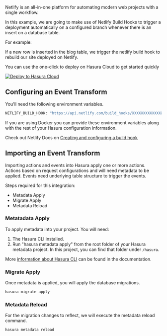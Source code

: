 Netlify is an all-in-one platform for automating modern web projects with a single workflow.

In this example, we are going to make use of Netlify Build Hooks to trigger a deployment automatically on a configured branch whenever there is an insert on a database table.

For example:

If a new row is inserted in the blog table, we trigger the netlify build hook to rebuild our site deployed on Netlify.

You can use the one-click to deploy on Hasura Cloud to get started quickly

[![Deploy to Hasura Cloud](https://hasura.io/deploy-button.svg)](https://cloud.hasura.io/deploy?github_repo=https://github.com/hasura/data-hub&hasura_dir=event-transforms/netlify/hasura)

## Configuring an Event Transform

You'll need the following environment variables.

```bash
NETLIFY_BUILD_HOOK: "https://api.netlify.com/build_hooks/XXXXXXXXXXXXXXX"
```

If you are using Docker you can provide these environment variables along with the rest of your Hasura configuration information.

Check out Netlify Docs on [Creating and configuring a build hook](https://docs.netlify.com/configure-builds/build-hooks/)

## Importing an Event Transform

Importing actions and events into Hasura apply one or more actions. Actions based on request configurations and will need metadata to be applied. Events need underlying table structure to trigger the events.

Steps required for this integration:

- Metadata Apply
- Migrate Apply
- Metadata Reload

### Metatadata Apply

To apply metadata into your project. You will need:

1. The Hasura CLI installed.
2. Run "hasura metadata apply" from the root folder of your Hasura metadata project. In this project, you can find that folder under `/hasura`.

More [information about Hasura CLI](https://hasura.io/docs/latest/graphql/core/hasura-cli/index.html) can be found in the documentation.

### Migrate Apply

Once metadata is applied, you will apply the database migrations.

```bash
hasura migrate apply
```

### Metadata Reload

For the migration changes to reflect, we will execute the metadata reload command.

```bash
hasura metadata reload
```
